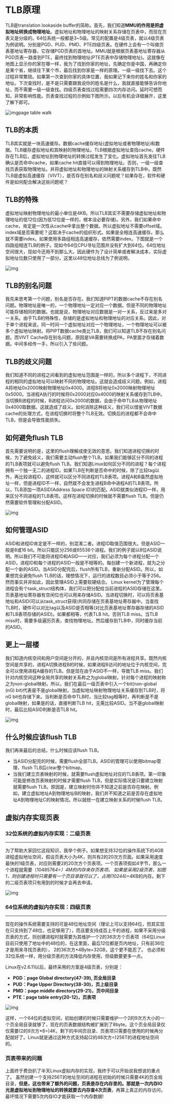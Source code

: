 # TLB原理

TLB是translation lookaside buffer的简称。首先，我们知道**MMU的作用是把虚拟地址转换成物理地址**。虚拟地址和物理地址的映射关系存储在页表中，而现在页表又是分级的。64位系统一般都是3~5级。常见的配置是4级页表，就以4级页表为例说明。分别是PGD、PUD、PMD、PTE四级页表。在硬件上会有一个叫做页表基地址寄存器，它存储PGD页表的首地址。MMU就是根据页表基地址寄存器从PGD页表一路查到PTE，最终找到物理地址(PTE页表中存储物理地址)。这就像在地图上显示你的家在哪一样，我为了找到你家的地址，先确定你是中国，再确定你是某个省，继续往下某个市，最后找到你家是一样的原理。一级一级找下去。这个过程非常繁琐。如果第一次查到你家的具体位置，我如果记下来你的姓名和你家的地址。下次查找时，是不是只需要跟我说你的姓名是什么，我就直接能够告诉你地址，而不需要一级一级查找。四级页表查找过程需要四次内存访问。延时可想而知，非常影响性能。页表查找过程的示例如下图所示。以后有机会详细展开，这里了解下即可。

![img](https://pic4.zhimg.com/80/v2-70f03a91b02fe51cced8cb57fa30d84b_720w.jpg)page table walk



## TLB的本质

TLB其实就是一块高速缓存。数据cache缓存地址(虚拟地址或者物理地址)和数据。TLB缓存虚拟地址和其映射的物理地址。TLB根据虚拟地址查找cache。硬件存在TLB后，虚拟地址到物理地址的转换过程发生了变化。虚拟地址首先发往TLB确认是否命中cache，如果cache hit直接可以得到物理地址。否则，一级一级查找页表获取物理地址。并将虚拟地址和物理地址的映射关系缓存到TLB中。既然TLB是虚拟高速缓存（VIVT），是否存在别名和歧义问题呢？如果存在，软件和硬件是如何配合解决这些问题呢？



## TLB的特殊

虚拟地址映射物理地址的最小单位是4KB。所以TLB其实不需要存储虚拟地址和物理地址的低12位(因为低12位是一样的，根本没必要存储)。另外，我们如果命中cache，肯定是一次性从cache中拿出整个数据。所以虚拟地址不需要offset域。index域是否需要呢？这取决于cache的组织形式。如果是全相连高速缓存。那么就不需要index。如果使用多路组相连高速缓存，依然需要index。下图就是一个四路组相连TLB的例子。现如今64位CPU寻址范围并没有扩大到64位。64位地址空间很大，现如今还用不到那么大。因此硬件为了设计简单或者解决成本，实际虚拟地址位数只使用了一部分。这里以48位地址总线为了例说明。

![img](https://pic2.zhimg.com/80/v2-e075e5bebbf84c4ec15789d1fb1f7f55_720w.jpg)

## TLB的别名问题

我先来思考第一个问题，别名是否存在。我们知道PIPT的数据cache不存在别名问题。物理地址是唯一的，一个物理地址一定对应一个数据。但是不同的物理地址可能存储相同的数据。也就是说，物理地址对应数据是一对一关系，反过来是多对一关系。由于TLB的特殊性，存储的是虚拟地址和物理地址的对应关系。因此，对于单个进程来说，同一时间一个虚拟地址对应一个物理地址，一个物理地址可以被多个虚拟地址映射。将PIPT数据cache类比TLB，我们可以知道TLB不存在别名问题。而VIVT Cache存在别名问题，原因是VA需要转换成PA，PA里面才存储着数据。中间多经传一手，所以引入了些问题。



## TLB的歧义问题



我们知道不同的进程之间看到的虚拟地址范围是一样的，所以多个进程下，不同进程的相同的虚拟地址可以映射不同的物理地址。这就会造成歧义问题。例如，进程A将地址0x2000映射物理地址0x4000。进程B将地址0x2000映射物理地址0x5000。当进程A执行的时候将0x2000对应0x4000的映射关系缓存到TLB中。当切换B进程的时候，B进程访问0x2000的数据，会由于命中TLB从物理地址0x4000取数据。这就造成了歧义。如何消除这种歧义，我们可以借鉴VIVT数据cache的处理方式，在进程切换时将整个TLB无效。切换后的进程都不会命中TLB，但是会导致性能损失。



## 如何避免flush TLB



首先需要说明的是，这里的flush理解成使无效的意思。我们知道进程切换的时候，为了避免歧义，我们需要主动flush整个TLB。如果我们能够区分不同的进程的TLB表项就可以避免flush TLB。我们知道Linux如何区分不同的进程？每个进程拥有一个独一无二的进程ID。如果TLB在判断是否命中的时候，除了比较tag以外，再比较进程ID，这样就可以区分不同进程的TLB表项。进程A和B虽然虚拟地址一样，但是进程ID不一样，自然就不会发生进程B命中进程A的TLB表项。所以，TLB添加一项ASID(Address Space ID)的匹配。ASID就类似进程ID一样，用来区分不同进程的TLB表项。这样在进程切换的时候就不需要flush TLB。但是仍然需要软件管理和分配ASID。

![img](https://pic1.zhimg.com/80/v2-e81854dc225b82eb1eea21d6874e3e90_720w.jpg)

## 如何管理ASID

ASID和进程ID肯定是不一样的，别混淆二者。进程ID取值范围很大。但是ASID一般是8或16 bit。所以只能区分256或65536个进程。我们的例子就以8位ASID说明。所以我们不可能将进程ID和ASID一一对应，我们必须为每个进程分配一个ASID，进程ID和每个进程的ASID一般是不相等的。每创建一个新进程，就为之分配一个新的ASID。当ASID分配完后，flush所有TLB，重新分配ASID。所以，如果想完全避免flush TLB的话，理想情况下，运行的进程数目必须小于等于256。然而事实并非如此，因此管理ASID上需要软硬结合。 Linux kernel为了管理每个进程会有个task_struct结构体，我们可以把分配给当前进程的ASID存储在这里。页表基地址寄存器有空闲位也可以用来存储ASID。当进程切换时，可以将页表基地址和ASID(可以从task_struct获得)共同存储在页表基地址寄存器中。当查找TLB时，硬件可以对比tag以及ASID是否相等(对比页表基地址寄存器存储的ASID和TLB表项存储的ASID)。如果都相等，代表TLB hit。否则TLB miss。当TLB miss时，需要多级遍历页表，查找物理地址。然后缓存到TLB中，同时缓存当前的ASID。

## 更上一层楼

我们知道内核空间和用户空间是分开的，并且内核空间是所有进程共享。既然内核空间是共享的，进程A切换进程B的时候，如果进程B访问的地址位于内核空间，完全可以使用进程A缓存的TLB。但是现在由于ASID不一样，导致TLB miss。我们针对内核空间这种全局共享的映射关系称之为global映射。针对每个进程的映射称之为non-global映射。所以，我们在最后一级页表中引入一个bit(non-global (nG) bit)代表是不是global映射。当虚拟地址映射物理地址关系缓存到TLB时，将nG bit也存储下来。当判断是否命中TLB时，当比较tag相等时，再判断是不是global映射，如果是的话，直接判断TLB hit，无需比较ASID。当不是global映射时，最后比较ASID判断是否TLB hit。

![img](https://pic2.zhimg.com/80/v2-80141749c349c85b28ee001e2d3f88c5_720w.jpg)

## 什么时候应该flush TLB

我们再来最后的总结，什么时候应该flush TLB。

- 当ASID分配完的时候，需要flush全部TLB。ASID的管理可以使用bitmap管理，flush TLB后clear整个bitmap。
- 当我们建立页表映射的时候，就需要flush虚拟地址对应的TLB表项。第一印象可能是修改页表映射的时候才需要flush TLB，但是实际情况是只要建立映射就需要flush TLB。原因是，建立映射时你并不知道之前是否存在映射。例如，建立虚拟地址A到物理地址B的映射，我们并不知道之前是否存在虚拟地址A到物理地址C的映射情况。所以就统一在建立映射关系的时候flush TLB。



## 虚拟内存实现页表


### 32位系统的虚拟内存实现：二级页表

------

为了帮助大家回忆这段知识，我举个例子。如果想支持32位的操作系统下的4GB进程虚拟地址空间，假设页表大小为4K，则共有2的20次方页面。如果采用速度最快的1级页表，对应则需要2的20次方个页表项。一个页表项假如4字节，那么一个进程就需要（1048576*4=）4M的内存来存页表项。
如果是采用2级页表，如图1，则创建进程时只需要有一个页目录就可以了，占用(1024*4)=4KB的内存。剩下的二级页表项只有用到的时候才会再去申请。

 

![img](https://img-blog.csdnimg.cn/20201129160830608.jpg?x-oss-process=image/watermark,type_ZmFuZ3poZW5naGVpdGk,shadow_10,text_aHR0cHM6Ly9ibG9nLmNzZG4ubmV0L1JvbmdfVG9h,size_16,color_FFFFFF,t_70)

 

### 64位系统的虚拟内存实现：四级页表

------

现在的操作系统需要支持的可是48位地址空间（理论上可以支持64位，但其实现在只支持到了48位，也足够用了），而且要支持成百上千的进程，如果不采用分级页表的方式，则创建进程时就需要为其维护一个2的36次方个页表项（64位Linux目前只使用了地址中的48位的，在这里面，最后12位都是页内地址，只有前36位才是用来寻找页表的）， 2的36次方*4Byte=32GB，这个更不能忍了。 也必须和32位系统一样，用分级页表的方法降低内存使用，但级数要更多一点。

Linux在v2.6.11以后，最终采用的方案是4级页表，分别是：

- **PGD：page Global directory(47-39), 页全局目录**
- **PUD：Page Upper Directory(38-30)，页上级目录**
- **PMD：page middle directory(29-21)，页中间目录**
- **PTE：page table entry(20-12)，页表项**

![img](https://img-blog.csdnimg.cn/20201129160850978.jpg?x-oss-process=image/watermark,type_ZmFuZ3poZW5naGVpdGk,shadow_10,text_aHR0cHM6Ly9ibG9nLmNzZG4ubmV0L1JvbmdfVG9h,size_16,color_FFFFFF,t_70)

这样，一个64位的虚拟空间，初始创建的时候只需要维护一个2的9次方大小的一个页全局目录就够了，现在的页表数据结构被扩展到了8byte。这个页全局目录仅仅需要(2的9次方*8=)4K，剩下的中间页目录、页表项只需要在使用的时候再分配就好了。Linux就是通过这种方式支持起(2的48次方=)256T的进程地址空间的。

 

### 页表带来的问题

上面终于费劲扒了半天Linux虚拟内存的实现，我终于可以开始说我想说的重点了。
虽然创建一个支持256T的地址空间的进程在初始的时候只需要4K的页全局目录，**但是，这也带来了额外的问题，页表是存在内存里的。那就是一次内存IO光是虚拟地址到物理地址的转换就要去内存查4次页表**，再算上真正的内存访问，最坏情况下需要5次内存IO才能获取一个内存数据!
